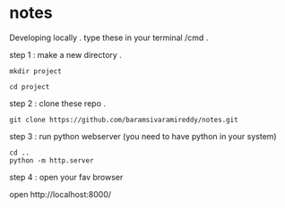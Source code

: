 # notes


Developing locally .
type these in your terminal /cmd .


step 1 : make a new directory . 

    mkdir project
    
    cd project
    
step 2 :  clone these repo .

    git clone https://github.com/baramsivaramireddy/notes.git


    
step 3 : run python webserver (you need to have python in your system)
    
    cd ..
    python -m http.server 

step 4 : open your fav browser 

   open  http://localhost:8000/
